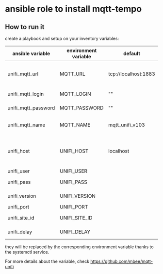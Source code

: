 # ansible role to install mqtt-tempo

## How to run it

create a playbook and setup on your inventory variables:

| ansible variable    | environment variable | default              | comment                        |
| ------------------- | -------------------- | -------------------- | ------------------------------ |
| unifi_mqtt_url      | MQTT_URL             | tcp://localhost:1883 | mqtt url to connect to         |
| unifi_mqtt_login    | MQTT_LOGIN           | ""                   | mqtt login                     |
| unifi_mqtt_password | MQTT_PASSWORD        | ""                   | mqtt password                  |
| unifi_mqtt_name     | MQTT_NAME            | mqtt_unifi_v103      | mqtt client name               |
| unifi_host          | UNIFI_HOST           | localhost            | unifi server url to connect to |
| unifi_user          | UNIFI_USER           |                      | unifi user                     |
| unifi_pass          | UNIFI_PASS           |                      | unifi password                 |
| unifi_version       | UNIFI_VERSION        |                      | unifi version                  |
| unifi_port          | UNIFI_PORT           |                      | unifi port                     |
| unifi_site_id       | UNIFI_SITE_ID        |                      | unifi site id                  |
| unifi_delay         | UNIFI_DELAY          |                      | unifi delay                    |

they will be replaced by the corresponding environment variable thanks to the systemctl service.

For more details about the variable, check https://github.com/mbee/mqtt-unifi
